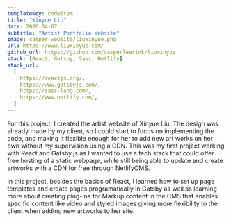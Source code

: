 ```yaml
---
templateKey: codeItem
title: "Xinyue Liu"
date: 2020-04-07
subtitle: "Artist Portfolio Website"
image: casper-website/liuxinyue.png
url: https://www.liuxinyue.com/
github_url: https://github.com/casperleerink/liuxinyue
stack: [React, Gatsby, Sass, Netlify]
stack_url:
  [
    https://reactjs.org/,
    https://www.gatsbyjs.com/,
    https://sass-lang.com/,
    https://www.netlify.com/,
  ]
---
```


For this project, I created the artist website of Xinyue Liu. The design was already made by my client, so I could start to focus on implementing the code, and making it flexible enough for her to add new art works on her own without my supervision using a CDN. This was my first project working with React and Gatsby.js as I wanted to use a tech stack that could offer free hosting of a static webpage, while still being able to update and create artworks with a CDN for free through NetlifyCMS.

In this project, besides the basics of React, I learned how to set up page templates and create pages programatically in Gatsby as well as learning more about creating plug-ins for Markup content in the CMS that enables specific content like video and styled images giving more flexibility to the client when adding new artworks to her site.
